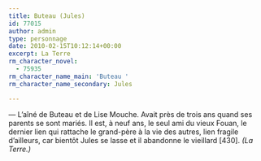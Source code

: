 ```yaml
---
title: Buteau (Jules)
id: 77015
author: admin
type: personnage
date: 2010-02-15T10:12:14+00:00
excerpt: La Terre
rm_character_novel:
  - 75935
rm_character_name_main: 'Buteau '
rm_character_name_secondary: Jules

---
```

— L&rsquo;aîné de Buteau et de Lise Mouche. Avait près de trois ans quand ses parents se sont mariés. Il est, à neuf ans, le seul ami du vieux Fouan, le dernier lien qui rattache le grand-père à la vie des autres, lien fragile d&rsquo;ailleurs, car bientôt Jules se lasse et il abandonne le vieillard [430]. _(La Terre.)_